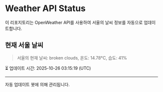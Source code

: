 
# Weather API Status

이 리포지토리는 OpenWeather API를 사용하여 서울의 날씨 정보를 자동으로 업데이트합니다.

## 현재 서울 날씨
> 서울의 현재 날씨: broken clouds, 온도: 14.78°C, 습도: 41%

⏳ 업데이트 시간: 2025-10-26 03:15:19 (UTC)

---
자동 업데이트 봇에 의해 관리됩니다.
